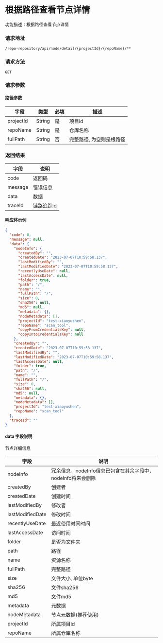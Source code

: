 # 根据路径查看节点详情

功能描述：根据路径查看节点详情

### 请求地址

```
/repo-repository/api/node/detail/{projectId}/{repoName}/**
```

### 请求方法

`GET`

### 请求参数

#### 路径参数

| 字段        | 类型     | 必填  | 描述            |
|-----------|--------|-----|---------------|
| projectId | String | 是   | 项目id          |
| repoName  | String | 是   | 仓库名称          |
| fullPath  | String | 否   | 完整路径, 为空则是根路径 |

### 返回结果

| 字段      | 说明     |
|---------|--------|
| code    | 返回码    |
| message | 错误信息   |
| data    | 数据     |
| traceId | 链路追踪id |

#### 响应体示例

```json
{
  "code": 0,
  "message": null,
  "data": {
    "nodeInfo": {
      "createdBy": "",
      "createdDate": "2023-07-07T10:59:58.137",
      "lastModifiedBy": "",
      "lastModifiedDate": "2023-07-07T10:59:58.137",
      "recentlyUseDate": null,
      "lastAccessDate": null,
      "folder": true,
      "path": "/",
      "name": "",
      "fullPath": "/",
      "size": 0,
      "sha256": null,
      "md5": null,
      "metadata": {},
      "nodeMetadata": [],
      "projectId": "test-xiaoyushen",
      "repoName": "scan_tool",
      "copyFromCredentialsKey": null,
      "copyIntoCredentialsKey": null
    },
    "createdBy": "",
    "createdDate": "2023-07-07T10:59:58.137",
    "lastModifiedBy": "",
    "lastModifiedDate": "2023-07-07T10:59:58.137",
    "lastAccessDate": null,
    "folder": true,
    "path": "/",
    "name": "",
    "fullPath": "/",
    "size": 0,
    "sha256": null,
    "md5": null,
    "metadata": {},
    "nodeMetadata": [],
    "projectId": "test-xiaoyushen",
    "repoName": "scan_tool"
  },
  "traceId": ""
}
```
#### data 字段说明

节点详细信息

| 字段                     | 说明                                     |
|------------------------|----------------------------------------|
| nodeInfo               | 冗余信息，nodeInfo信息已包含在其余字段中，nodeInfo将来会删除 |
| createdBy              | 创建者                                    |
| createdDate            | 创建时间                                   |
| lastModifiedBy         | 修改者                                    |
| lastModifiedDate       | 修改时间                                   |
| recentlyUseDate        | 最近使用时间时间                               |
| lastAccessDate         | 访问时间                                   |
| folder                 | 是否为文件夹                                 |
| path                   | 路径                                     |
| name                   | 资源名称                                   |
| fullPath               | 完整路径                                   |
| size                   | 文件大小, 单位byte                           |
| sha256                 | 文件sha256                               |
| md5                    | 文件md5                                  |
| metadata               | 元数据                                    |
| nodeMetadata           | 节点元数据(推荐使用)                            |
| projectId              | 所属项目id                                 |
| repoName               | 所属仓库名称                                 |
